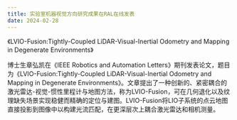 ```yaml
---
title: 实验室机器视觉方向研究成果在RAL在线发表
date: 2024-02-28
---
```


《LVIO-Fusion:Tightly-Coupled LiDAR-Visual-Inertial Odometry and Mapping in Degenerate Environments》

<!--more-->

博士生章弘凯在《IEEE Robotics and Automation Letters》期刊发表论文，题目为《LVIO-Fusion:Tightly-Coupled LiDAR-Visual-Inertial Odometry and Mapping in Degenerate Environments》。文章提出了一种创新的、紧密耦合的激光雷达-视觉-惯性里程计与地图方法，称为LVIO-Fusion，可在几何退化以及纹理缺失场景实现稳健而精确的定位与建图。LVIO-Fusion将LIO子系统的点云地图直接投影到图像中以构建光流匹配，在更深层次上耦合激光雷达和相机测量。